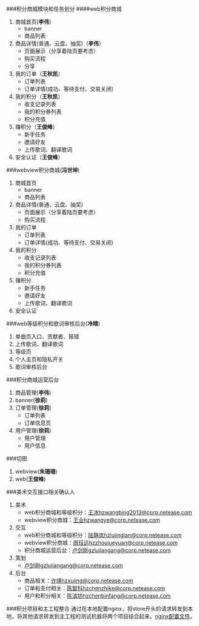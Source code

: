 ###积分商城模块和任务划分
####web积分商城
1.	商城首页(**李伟**)
	*	banner
	*	商品列表
2.	商品详情(普通、云盘、抽奖)（**李伟**）
	*	页面展示（分享着陆页要考虑）
	*	购买流程
	*	分享
3.	我的订单（**王秋凯**）
	*	订单列表
	*	订单详情(成功、等待支付、交易关闭)
4.	我的积分（**王秋凯**）
	*	收支记录列表
	*	我的积分券列表
	*	积分充值
5.	赚积分（**王俊峰**）
	*	新手任务
	*	邀请好友
	*	上传歌词、翻译歌词
6.	安全认证（**王俊峰**）

###webview积分商城(**冯世坤**)
1.	商城首页
	*	banner
	*	商品列表
2.	商品详情(普通、云盘、抽奖)
	*	页面展示（分享着陆页要考虑）
	*	购买流程
3.	我的订单
	*	订单列表
	*	订单详情(成功、等待支付、交易关闭)
4.	我的积分
	*	收支记录列表
	*	我的积分券列表
	*	积分充值
5.	赚积分
	*	新手任务
	*	邀请好友
	*	上传歌词、翻译歌词
6.	安全认证

###web等级积分和歌词审核后台(**冷晴**)
1.	单曲页入口、贡献者、报错
2.	上传歌词、翻译歌词
3.	等级页
4.	个人主页和隐私开关
5.	歌词审核后台

###积分商城运营后台
1.	商品管理(**李伟**)
2.	banner(**徐莉**)
3.	订单管理(**徐莉**)
	*	订单列表
	*	订单信息页
4.	用户管理(**徐莉**)
	*	用户管理
	*	用户信息

###切图
1. webview(**朱珊珊**)
2. web(**王俊峰**)

###美术交互接口相关确认人

1.	美术
	*	web积分商城和等级积分：王冰hzwangbing2013@corp.netease.com
	*	webview积分商城：王业hzwangye@corp.netease.com
2.	交互
	*	web积分商城和等级积分：陆静岚hzlujinglan@corp.netease.com
	*	webview积分商城：周珏远hzzhoujueyuan@corp.netease.com
	*	积分商城运营后台：卢剑刚gzlujiangang@corp.netease.com
3.	策划
	*	卢剑刚gzlujiangang@corp.netease.com
4.	后台
	*	商品相关：许靖hzxujing@corp.netease.com
	*	订单和支付相关：陈智科hzchenzhike@corp.netease.com
	*	用户和积分相关：陈滨坊hzchenbinfang@corp.netease.com

###积分项目和主工程整合
通过在本地配置nginx，将store开头的请求转发到本地，将其他请求转发到主工程的测试机器将两个项目结合起来。[nginx配置文件](/files/nginx.conf)。